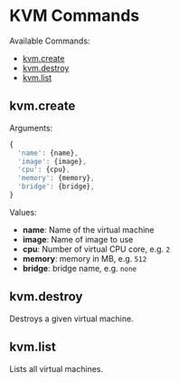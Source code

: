 # KVM Commands

Available Commands:

- [kvm.create](#create)
- [kvm.destroy](#destroy)
- [kvm.list](#list)


<a id="create"></a>
## kvm.create

Arguments:
```javascript
{
  'name': {name},
  'image': {image},
  'cpu': {cpu},
  'memory': {memory},
  'bridge': {bridge},
}
```


Values:

- **name**: Name of the virtual machine
- **image**: Name of image to use
- **cpu**: Number of virtual CPU core, e.g. `2`
- **memory**: memory in MB, e.g. `512`
- **bridge**: bridge name, e.g. `none`


<a id="destroy"></a>
## kvm.destroy

Destroys a given virtual machine.


<a id="list"></a>
## kvm.list

Lists all virtual machines.
